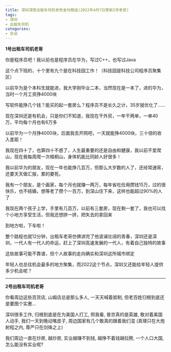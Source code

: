 ```yaml
---
title: 深圳深夜出租车司机老哥金句精选(2022年4月7日更新2号老哥)
tags: 
- 深圳
- 出租车司机
categories:
- 杂谈
---
```




**1号出租车司机老哥**

你是程序员吧！我以前也是程序员在华为，写过C++，也写过Java

这个点下班的，十个里有九个是在科技园工作！（科技园是科技公司程序员聚集区）

以前华为是个本科生就能进，我大学刚毕业二本，当然现在是一本了，进的华为，当时一个月工资挣4000块

写软件能挣几个钱？能买的起一套房么？程序员不是长久之计，35岁就优化了……

现在深圳还是有机会，只是你们不知道，我现在干外贸，一年干两单，一单40万，平均每个月也有6万多

以前华为一个月挣4000块，后面我去开网吧，一天就能挣4000块，三十倍的收入差距！

我现在四十了，也算四十不惑了，人生最重要的还是自由和健康，我以前不爱爬山，现在我每周爬一次梧桐山，身体机能比同龄人好很多！

我以前华为的朋友，现在一年也能挣几百万，但那么大岁数的人了，还经常通宵，还要天天做汇报，累的要死。

我有一个朋友，是个画家，每个月也就赚一两万，每年省吃俭用攒钱15万，过的很快乐，也不结婚，想等老了攒个一百万，到深山住下来，这样也能超过90%的人了

我现在两个孩子上学，手里有几百万，以前有三套房，现在剩一套了，我也可以找个小地方享受生活，但我还想拼一拼，把失去的拿回来

到地方啦，下车啦！

整个路程也就12分钟，出租车老哥仿佛讲完了他波澜壮阔的青春，深圳还是深圳，一代人有一代人的命运，赶上了深圳高速发展的一代人，有着自己独特的故事

这些故事可能不靠谱，但个人故事的走向确实和深圳这所城市绑定

年轻人也总往机会最多的地方聚集，而2022这个节点，深圳又还能给年轻人提供多少机会呢？

---

**2号出租车司机老哥**

你看周边这些百货店, 山姆店总是那么多人, 一天天喊着抵制, 但老百姓归根到底还是要图个实惠...

深圳很多工作, 归根到底是在为美国人打工, 照我看, 普京真的是英雄, 敢对着美国人动手, 我们一天到晚动嘴皮子, 周边国家有几个敢真的跟着我们混 (真理只在大炮射程之内, 尊严只在剑锋之上)

我们周边一直在炒房, 越炒房, 实业越赚不到钱, 越挣不着钱越拉胯, 一个人口大国, 怎么能没有实业呢?  


